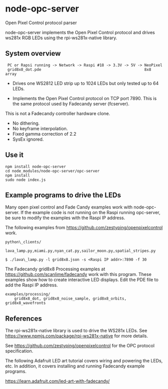 # node-opc-server
Open Pixel Control protocol parser

node-opc-server implements the Open Pixel Control protocol and drives ws281x RGB LEDs using the rpi-ws281x-native library.

## System overview

```
 PC or Rapsi running -> Network -> Raspi #18 -> 3.3V -> 5V -> NeoPixel
 grid8x8_dot.pde                                              8x8 array
```

- Drives one WS2812 LED strip up to 1024 LEDs but only tested up to 64 LEDs.

- Implements the Open Pixel Control protocol on TCP port 7890. This is the same
  protocol used by Fadecandy server (fcserver).

This is not a Fadecandy controller hardware clone.

- No dithering.
- No keyframe interpolation.
- Fixed gamma correction of 2.2
- SysEx ignored.

## Use it

```
npm install node-opc-server
cd node_modules/node-opc-server/opc-server
npm install
sudo node index.js
```

## Example programs to drive the LEDs

Many open pixel control and Fade Candy examples work with node-opc-server. If the example code is not running on the Raspi running opc-server, be sure to modify the examples with the Raspi IP address.

The following examples from https://github.com/zestyping/openpixelcontrol work.

    python\_clients/
        lava_lamp.py,miami.py,nyan_cat.py,sailor_moon.py,spatial_stripes.py

```
$ ./lava\_lamp.py -l grid8x8.json -s <Raspi IP addr>:7890 -f 30
```

The Fadecandy grid8x8 Processing examples at https://github.com/scanlime/fadecandy work with this program. These examples show how to create interactive LED displays. Edit the PDE file to add the Raspi IP address.

    examples/processing/
        grid8x8_dot, grid8x8_noise_sample, grid8x8_orbits, grid8x8_wavefronts

## References

The rpi-ws281x-native library is used to drive the WS281x LEDs. See https://www.npmjs.com/package/rpi-ws281x-native for more details.

See https://github.com/zestyping/openpixelcontrol for the OPC protocol specification.

The following Adafruit LED art tutorial covers wiring and powering the LEDs, etc. In addition, it covers installing and running Fadecandy example programs.

https://learn.adafruit.com/led-art-with-fadecandy/
